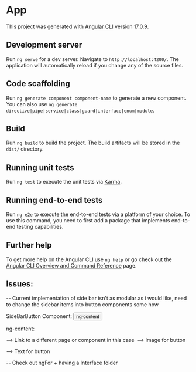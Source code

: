 # App

This project was generated with [Angular CLI](https://github.com/angular/angular-cli) version 17.0.9.

## Development server

Run `ng serve` for a dev server. Navigate to `http://localhost:4200/`. The application will automatically reload if you change any of the source files.

## Code scaffolding

Run `ng generate component component-name` to generate a new component. You can also use `ng generate directive|pipe|service|class|guard|interface|enum|module`.

## Build

Run `ng build` to build the project. The build artifacts will be stored in the `dist/` directory.

## Running unit tests

Run `ng test` to execute the unit tests via [Karma](https://karma-runner.github.io).

## Running end-to-end tests

Run `ng e2e` to execute the end-to-end tests via a platform of your choice. To use this command, you need to first add a package that implements end-to-end testing capabilities.

## Further help

To get more help on the Angular CLI use `ng help` or go check out the [Angular CLI Overview and Command Reference](https://angular.io/cli) page.


## Issues: 

-- Current implementation of side bar isn't as modular as i would like, need to change the sidebar items into button components some how

SideBarButton Component: 
<button> ng-content </button>

ng-content:  
<div> 
    <a/> --> Link to a different page or component in this case
    <img/> --> Image for button 
    <p/> --> Text for button 
</div> 
 
 -- Check out ngFor + having a Interface folder 
 
  
